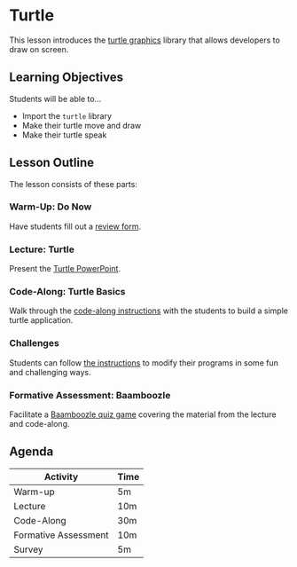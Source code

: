 # Turtle
This lesson introduces the [turtle graphics](https://docs.python.org/3/library/turtle.html) library that allows developers to draw on screen.

## Learning Objectives
Students will be able to...

- Import the `turtle` library
- Make their turtle move and draw
- Make their turtle speak

## Lesson Outline
The lesson consists of these parts:

### Warm-Up: Do Now
Have students fill out a [review form](https://forms.office.com/r/zJik65TbLb).

### Lecture: Turtle
Present the [Turtle PowerPoint](Turtle.pptx).

### Code-Along: Turtle Basics
Walk through the [code-along instructions](CodeAlongTurtle.md) with the students to build a simple turtle application.

### Challenges
Students can follow [the instructions](Challenges.md) to modify their programs in some fun and challenging ways.

### Formative Assessment: Baamboozle
Facilitate a [Baamboozle quiz game](https://www.baamboozle.com/game/1913848) covering the material from the lecture and code-along.

## Agenda

| Activity | Time |
|-|-|
| Warm-up | 5m |
| Lecture | 10m |
| Code-Along | 30m |
| Formative Assessment | 10m |
| Survey | 5m |
